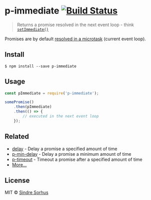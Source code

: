 # p-immediate [![Build Status](https://travis-ci.org/sindresorhus/p-immediate.svg?branch=master)](https://travis-ci.org/sindresorhus/p-immediate)

> Returns a promise resolved in the next event loop - think [`setImmediate()`](https://nodejs.org/api/timers.html#timers_setimmediate_callback_arg)

Promises are by default [resolved in a microtask](https://jakearchibald.com/2015/tasks-microtasks-queues-and-schedules/) (current event loop).


## Install

```
$ npm install --save p-immediate
```


## Usage

```js
const pImmediate = require('p-immediate');

somePromise()
	.then(pImmediate)
	.then(() => {
		// executed in the next event loop
	});
```


## Related

- [delay](https://github.com/sindresorhus/delay) - Delay a promise a specified amount of time
- [p-min-delay](https://github.com/sindresorhus/p-min-delay) - Delay a promise a minimum amount of time
- [p-timeout](https://github.com/sindresorhus/p-timeout) - Timeout a promise after a specified amount of time
- [More…](https://github.com/sindresorhus/promise-fun)


## License

MIT © [Sindre Sorhus](https://sindresorhus.com)
